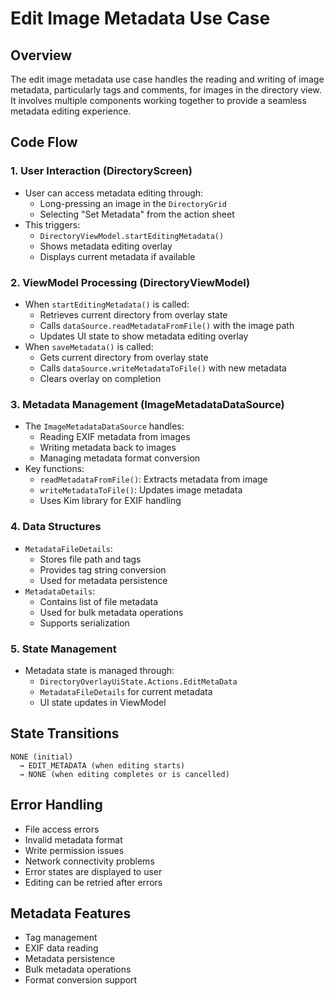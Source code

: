 # Edit Image Metadata Use Case

## Overview
The edit image metadata use case handles the reading and writing of image metadata, particularly tags and comments, for images in the directory view. It involves multiple components working together to provide a seamless metadata editing experience.

## Code Flow

### 1. User Interaction (DirectoryScreen)
- User can access metadata editing through:
  - Long-pressing an image in the `DirectoryGrid`
  - Selecting "Set Metadata" from the action sheet
- This triggers:
  - `DirectoryViewModel.startEditingMetadata()`
  - Shows metadata editing overlay
  - Displays current metadata if available

### 2. ViewModel Processing (DirectoryViewModel)
- When `startEditingMetadata()` is called:
  - Retrieves current directory from overlay state
  - Calls `dataSource.readMetadataFromFile()` with the image path
  - Updates UI state to show metadata editing overlay
- When `saveMetadata()` is called:
  - Gets current directory from overlay state
  - Calls `dataSource.writeMetadataToFile()` with new metadata
  - Clears overlay on completion

### 3. Metadata Management (ImageMetadataDataSource)
- The `ImageMetadataDataSource` handles:
  - Reading EXIF metadata from images
  - Writing metadata back to images
  - Managing metadata format conversion
- Key functions:
  - `readMetadataFromFile()`: Extracts metadata from image
  - `writeMetadataToFile()`: Updates image metadata
  - Uses Kim library for EXIF handling

### 4. Data Structures
- `MetadataFileDetails`:
  - Stores file path and tags
  - Provides tag string conversion
  - Used for metadata persistence
- `MetadataDetails`:
  - Contains list of file metadata
  - Used for bulk metadata operations
  - Supports serialization

### 5. State Management
- Metadata state is managed through:
  - `DirectoryOverlayUiState.Actions.EditMetaData`
  - `MetadataFileDetails` for current metadata
  - UI state updates in ViewModel

## State Transitions
```
NONE (initial)
  → EDIT_METADATA (when editing starts)
  → NONE (when editing completes or is cancelled)
```

## Error Handling
- File access errors
- Invalid metadata format
- Write permission issues
- Network connectivity problems
- Error states are displayed to user
- Editing can be retried after errors

## Metadata Features
- Tag management
- EXIF data reading
- Metadata persistence
- Bulk metadata operations
- Format conversion support
